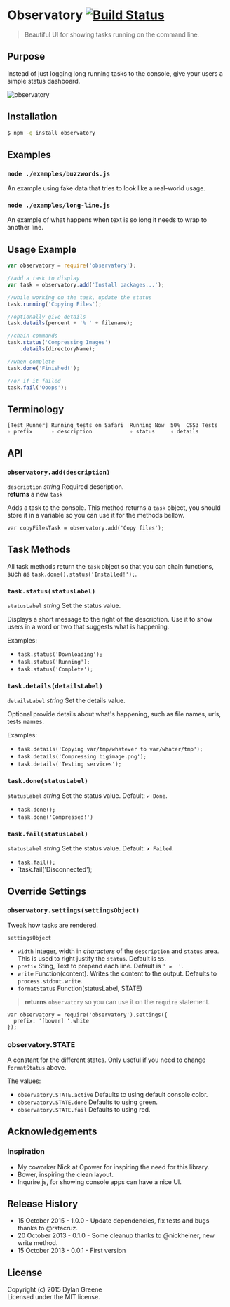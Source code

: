 # Observatory [![Build Status](https://secure.travis-ci.org/dylang/observatory.svg?branch=master)](http://travis-ci.org/dylang/observatory)

> Beautiful UI for showing tasks running on the command line.

## Purpose

Instead of just logging long running tasks to the console, give your users a simple status dashboard.

![observatory](https://f.cloud.github.com/assets/51505/1339977/2cccefbe-361a-11e3-9cca-3bcf74f7e59b.gif)

## Installation

```bash
$ npm -g install observatory
```

## Examples

### `node ./examples/buzzwords.js`

An example using fake data that tries to look like a real-world usage.

### `node ./examples/long-line.js`

An example of what happens when text is so long it needs to wrap to another line.

## Usage Example

```js
var observatory = require('observatory');

//add a task to display
var task = observatory.add('Install packages...');

//while working on the task, update the status
task.running('Copying Files');

//optionally give details
task.details(percent + '% ' + filename);

//chain commands
task.status('Compressing Images')
    .details(directoryName);

//when complete
task.done('Finished!');

//or if it failed
task.fail('Ooops');
```

## Terminology

```text
[Test Runner] Running tests on Safari  Running Now  50%  CSS3 Tests
⇧ prefix      ⇧ description            ⇧ status     ⇧ details
```

## API

### `observatory.add(description)`

`description` _string_ Required description.  
**returns** a new `task`

Adds a task to the console. This method returns a `task` object, you should store it in a variable so you can use it for the methods bellow.

```
var copyFilesTask = observatory.add('Copy files');
```

## Task Methods

All task methods return the `task` object so that you can chain functions, such as `task.done().status('Installed!');`.

### `task.status(statusLabel)`

`statusLabel` _string_ Set the status value.

Displays a short message to the right of the description. Use it to show users in a word or two that suggests what is happening.

Examples:

* `task.status('Downloading');`
* `task.status('Running');`
* `task.status('Complete');`

### `task.details(detailsLabel)`

`detailsLabel` _string_ Set the details value.

Optional provide details about what's happening, such as file names, urls, tests names.

Examples:

* `task.details('Copying var/tmp/whatever to var/whater/tmp');`
* `task.details('Compressing bigimage.png');`
* `task.details('Testing services');`

### `task.done(statusLabel)`

`statusLabel` _string_ Set the status value. Default: `✓ Done`.

* `task.done();`
* `task.done('Compressed!')`

### `task.fail(statusLabel)`

`statusLabel` _string_ Set the status value. Default: `✗ Failed`.

* `task.fail();`
* `task.fail('Disconnected');


## Override Settings

### `observatory.settings(settingsObject)`

Tweak how tasks are rendered. 

`settingsObject`

* `width` Integer, width in _characters_ of the `description` and `status` area. This is used to right justify the `status`. Default is `55`.
* `prefix` Sting, Text to prepend each line. Default is `' ⫸  '`.
* `write` Function(content). Writes the content to the output. Defaults to `process.stdout.write`.
* `formatStatus` Function(statusLabel, STATE)

> **returns** `observatory` so you can use it on the `require` statement.

```
var observatory = require('observatory').settings({
  prefix: '[bower] '.white
});
```

### observatory.STATE

A constant for the different states. Only useful if you need to change `formatStatus` above.

The values:

* `observatory.STATE.active` Defaults to using default console color.
* `observatory.STATE.done` Defaults to using green.
* `observatory.STATE.fail` Defaults to using red.

## Acknowledgements

### Inspiration

* My coworker Nick at Opower for inspiring the need for this library.
* Bower, inspiring the clean layout.
* Inqurire.js, for showing console apps can have a nice UI.


## Release History
* 15 October 2015 - 1.0.0 - Update dependencies, fix tests and bugs thanks to @rstacruz.
* 20 October 2013 - 0.1.0 - Some cleanup thanks to @nickheiner, new write method.
* 15 October 2013 - 0.0.1 - First version

## License
Copyright (c) 2015 Dylan Greene  
Licensed under the MIT license.
